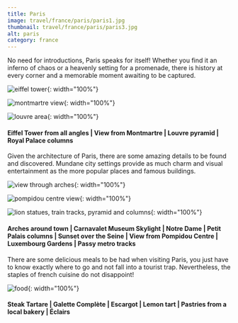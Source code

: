 ```yaml
---
title: Paris
image: travel/france/paris/paris1.jpg
thumbnail: travel/france/paris/paris3.jpg
alt: paris
category: france
---
```

No need for introductions, Paris speaks for itself!
Whether you find it an inferno of chaos or a heavenly setting for a promenade, there is history at every corner and a memorable moment awaiting to be captured.

![eiffel tower](./assets/img/travel/france/paris/paris2.jpg){: width="100%"}

![montmartre view](./assets/img/travel/france/paris/paris3.jpg){: width="100%"}

![louvre area](./assets/img/travel/france/paris/paris4.jpg){: width="100%"}

#### Eiffel Tower from all angles | View from Montmartre | Louvre pyramid | Royal Palace columns

Given the architecture of Paris, there are some amazing details to be found and discovered. Mundane city settings provide as much charm and visual entertainment as the more popular places and famous buildings.

![view through arches](./assets/img/travel/france/paris/paris5.jpg){: width="100%"}

![pompidou centre view](./assets/img/travel/france/paris/paris6.jpg){: width="100%"}

![lion statues, train tracks, pyramid and columns](./assets/img/travel/france/paris/paris7.jpg){: width="100%"}

#### Arches around town | Carnavalet Museum Skylight | Notre Dame | Petit Palais columns | Sunset over the Seine | View from Pompidou Centre | Luxembourg Gardens | Passy metro tracks

There are some delicious meals to be had when visiting Paris, you just have to know exactly where to go and not fall into a tourist trap. Nevertheless, the staples of french cuisine do not disappoint!

![food](./assets/img/travel/france/paris/paris8.jpg){: width="100%"}

#### Steak Tartare | Galette Complète | Escargot | Lemon tart | Pastries from a local bakery | Éclairs
